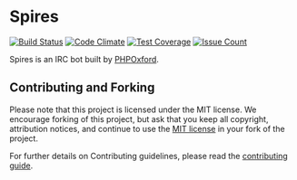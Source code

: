 # Spires
[![Build Status](https://travis-ci.org/phpoxford/spires.svg?branch=master)](https://travis-ci.org/phpoxford/spires)
[![Code Climate](https://codeclimate.com/github/phpoxford/spires/badges/gpa.svg)](https://codeclimate.com/github/phpoxford/spires)
[![Test Coverage](https://codeclimate.com/github/phpoxford/spires/badges/coverage.svg)](https://codeclimate.com/github/phpoxford/spires/coverage)
[![Issue Count](https://codeclimate.com/github/phpoxford/spires/badges/issue_count.svg)](https://codeclimate.com/github/phpoxford/spires)

Spires is an IRC bot built by [PHPOxford](http://phpoxford.uk).

## Contributing and Forking

Please note that this project is licensed under the MIT license. We encourage forking of this project, but ask that you keep all copyright, attribution notices, and continue to use the [MIT license](/LICENSE.md) in your fork of the project.

For further details on Contributing guidelines, please read the [contributing guide](/CONTRIBUTING.md).
